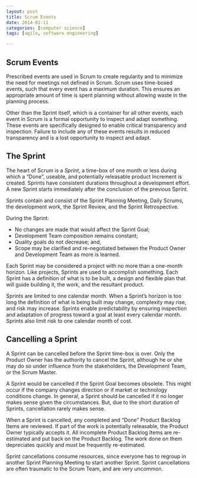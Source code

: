 ```yaml
---
layout: post
title: Scrum Events
date: 2014-02-11
categories: [computer science]
tags: [agile, software engineering]

---
```


Scrum Events
---Prescribed events are used in Scrum to create regularity and to minimize the need for meetings not defined in Scrum. Scrum uses time-boxed events, such that every event has a maximum duration. This ensures an appropriate amount of time is spent planning without allowing waste in the planning process.
Other than the Sprint itself, which is a container for all other events, each event in Scrum is a formal opportunity to inspect and adapt something. These events are specifically designed to enable critical transparency and inspection. Failure to include any of these events results in reduced transparency and is a lost opportunity to inspect and adapt.
The Sprint
---
The heart of Scrum is a *Sprint*, a time-box of one month or less during which a “Done”, useable, and potentially releasable product Increment is created. Sprints have consistent durations throughout a development effort. A new Sprint starts immediately after the conclusion of the previous Sprint.
Sprints contain and consist of the Sprint Planning Meeting, Daily Scrums, the development work, the Sprint Review, and the Sprint Retrospective.
During the Sprint:* No changes are made that would affect the Sprint Goal;
* Development Team composition remains constant;
* Quality goals do not decrease; and,
* Scope may be clarified and re-negotiated between the Product Owner and Development Team as more is learned.


Each Sprint may be considered a project with no more than a one-month horizon. Like projects, Sprints are used to accomplish something. Each Sprint has a definition of what is to be built, a design and flexible plan that will guide building it, the work, and the resultant product.
Sprints are limited to one calendar month. When a Sprint’s horizon is too long the definition of what is being built may change, complexity may rise, and risk may increase. Sprints enable predictability by ensuring inspection and adaptation of progress toward a goal at least every calendar month. Sprints also limit risk to one calendar month of cost.
Cancelling a Sprint
---A Sprint can be cancelled before the Sprint time-box is over. Only the Product Owner has the authority to cancel the Sprint, although he or she may do so under influence from the stakeholders, the Development Team, or the Scrum Master.
A Sprint would be cancelled if the Sprint Goal becomes obsolete. This might occur if the company changes direction or if market or technology conditions change. In general, a Sprint should be cancelled if it no longer makes sense given the circumstances. But, due to the short duration of Sprints, cancellation rarely makes sense.
When a Sprint is cancelled, any completed and “Done” Product Backlog Items are reviewed. If part of the work is potentially releasable, the Product Owner typically accepts it. All incomplete Product Backlog Items are re-estimated and put back on the Product Backlog. The work done on them depreciates quickly and must be frequently re-estimated.
Sprint cancellations consume resources, since everyone has to regroup in another Sprint Planning Meeting to start another Sprint. Sprint cancellations are often traumatic to the Scrum Team, and are very uncommon.
